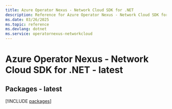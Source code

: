 ```yaml
---
title: Azure Operator Nexus - Network Cloud SDK for .NET
description: Reference for Azure Operator Nexus - Network Cloud SDK for .NET
ms.date: 03/26/2025
ms.topic: reference
ms.devlang: dotnet
ms.service: operatornexus-networkcloud
---
```

# Azure Operator Nexus - Network Cloud SDK for .NET - latest
## Packages - latest
[!INCLUDE [packages](operator-nexus---network-cloud-index.md)]